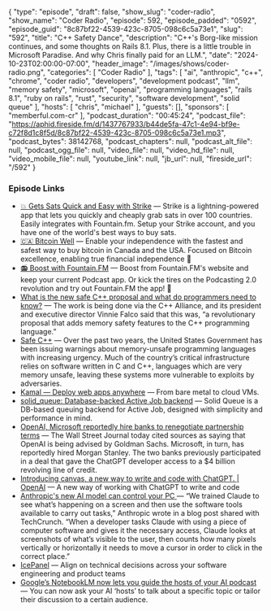 {
  "type": "episode",
  "draft": false,
  "show_slug": "coder-radio",
  "show_name": "Coder Radio",
  "episode": 592,
  "episode_padded": "0592",
  "episode_guid": "8c87bf22-4539-423c-8705-098c6c5a73e1",
  "slug": "592",
  "title": "C++ Safety Dance",
  "description": "C++'s Borg-like mission continues, and some thoughts on Rails 8.1. Plus, there is a little trouble in Microsoft Paradise. And why Chris finally paid for an LLM.",
  "date": "2024-10-23T02:00:00-07:00",
  "header_image": "/images/shows/coder-radio.png",
  "categories": [
    "Coder Radio"
  ],
  "tags": [
    "ai",
    "anthropic",
    "c++",
    "chrome",
    "coder radio",
    "developers",
    "development podcast",
    "llm",
    "memory safety",
    "microsoft",
    "openai",
    "programming languages",
    "rails 8.1",
    "ruby on rails",
    "rust",
    "security",
    "software development",
    "solid queue"
  ],
  "hosts": [
    "chris",
    "michael"
  ],
  "guests": [],
  "sponsors": [
    "memberful.com-cr"
  ],
  "podcast_duration": "00:45:24",
  "podcast_file": "https://aphid.fireside.fm/d/1437767933/b44de5fa-47c1-4e94-bf9e-c72f8d1c8f5d/8c87bf22-4539-423c-8705-098c6c5a73e1.mp3",
  "podcast_bytes": 38142768,
  "podcast_chapters": null,
  "podcast_alt_file": null,
  "podcast_ogg_file": null,
  "video_file": null,
  "video_hd_file": null,
  "video_mobile_file": null,
  "youtube_link": null,
  "jb_url": null,
  "fireside_url": "/592"
}


### Episode Links

  * [💥 Gets Sats Quick and Easy with Strike](https://strike.me/ "💥 Gets Sats Quick and Easy with Strike") — Strike is a lightning-powered app that lets you quickly and cheaply grab sats in over 100 countries. Easily integrates with Fountain.fm. Setup your Strike account, and you have one of the world's best ways to buy sats.
  * [🇨🇦 Bitcoin Well](https://bitcoinwell.com/ "🇨🇦 Bitcoin Well") — Enable your independence with the fastest and safest way to buy bitcoin in Canada and the USA. Focused on Bitcoin excellence, enabling true financial independence 🥇
  * [📻 Boost with Fountain.FM](https://fountain.fm/ "📻 Boost with Fountain.FM") — Boost from Fountain.FM's website and keep your current Podcast app. Or kick the tires on the Podcasting 2.0 revolution and try out Fountain.FM the app! 🚀
  * [What is the new safe C++ proposal and what do programmers need to know?](https://thenextweb.com/news/safe-c-proposal-what-programmers-need-to-know "What is the new safe C++ proposal and what do programmers need to know?") — The work is being done via the C++ Alliance, and its president and executive director Vinnie Falco said that this was, “a revolutionary proposal that adds memory safety features to the C++ programming language.”
  * [Safe C++](https://safecpp.org/P3390R0.html "Safe C++") — Over the past two years, the United States Government has been issuing warnings about memory-unsafe programming languages with increasing urgency. Much of the country’s critical infrastructure relies on software written in C and C++, languages which are very memory unsafe, leaving these systems more vulnerable to exploits by adversaries.
  * [Kamal — Deploy web apps anywhere](https://kamal-deploy.org/ "Kamal — Deploy web apps anywhere") — From bare metal to cloud VMs.
  * [solid_queue: Database-backed Active Job backend](https://github.com/rails/solid_queue "solid_queue: Database-backed Active Job backend") — Solid Queue is a DB-based queuing backend for Active Job, designed with simplicity and performance in mind.
  * [OpenAI, Microsoft reportedly hire banks to renegotiate partnership terms](https://siliconangle.com/2024/10/18/openai-microsoft-reportedly-hire-banks-renegotiate-partnership-terms/ "OpenAI, Microsoft reportedly hire banks to renegotiate partnership terms") — The Wall Street Journal today cited sources as saying that OpenAI is being advised by Goldman Sachs. Microsoft, in turn, has reportedly hired Morgan Stanley. The two banks previously participated in a deal that gave the ChatGPT developer access to a $4 billion revolving line of credit.
  * [Introducing canvas, a new way to write and code with ChatGPT. | OpenAI](https://openai.com/index/introducing-canvas/ "Introducing canvas, a new way to write and code with ChatGPT. | OpenAI") — A new way of working with ChatGPT to write and code
  * [Anthropic's new AI model can control your PC ](https://techcrunch.com/2024/10/22/anthropics-new-ai-can-control-your-pc/ "Anthropic's new AI model can control your PC ") — “We trained Claude to see what’s happening on a screen and then use the software tools available to carry out tasks,” Anthropic wrote in a blog post shared with TechCrunch. “When a developer tasks Claude with using a piece of computer software and gives it the necessary access, Claude looks at screenshots of what’s visible to the user, then counts how many pixels vertically or horizontally it needs to move a cursor in order to click in the correct place.”
  * [IcePanel](https://icepanel.io/ "IcePanel") — Align on technical decisions across your software engineering and product teams 
  * [Google’s NotebookLM now lets you guide the hosts of your AI podcast ](https://www.theverge.com/2024/10/18/24273411/google-notebooklm-ai-audio-overview-customize "Google’s NotebookLM now lets you guide the hosts of your AI podcast ") — You can now ask your AI ‘hosts’ to talk about a specific topic or tailor their discussion to a certain audience.


